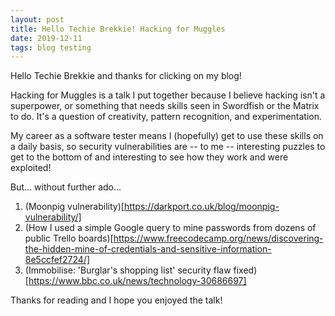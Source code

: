 ```yaml
---
layout: post
title: Hello Techie Brekkie! Hacking for Muggles
date: 2019-12-11
tags: blog testing
---
```


Hello Techie Brekkie and thanks for clicking on my blog!

Hacking for Muggles is a talk I put together because I believe hacking isn't a superpower, or something that needs skills seen in Swordfish or the Matrix to do. It's a question of creativity, pattern recognition, and experimentation.

My career as a software tester means I (hopefully) get to use these skills on a daily basis, so security vulnerabilities are -- to me -- interesting puzzles to get to the bottom of and interesting to see how they work and were exploited!

But... without further ado...

1. (Moonpig vulnerability)[https://darkport.co.uk/blog/moonpig-vulnerability/]
2. (How I used a simple Google query to mine passwords from dozens of public Trello boards)[https://www.freecodecamp.org/news/discovering-the-hidden-mine-of-credentials-and-sensitive-information-8e5ccfef2724/]
3. (Immobilise: 'Burglar's shopping list' security flaw fixed)[https://www.bbc.co.uk/news/technology-30686697]

Thanks for reading and I hope you enjoyed the talk!
